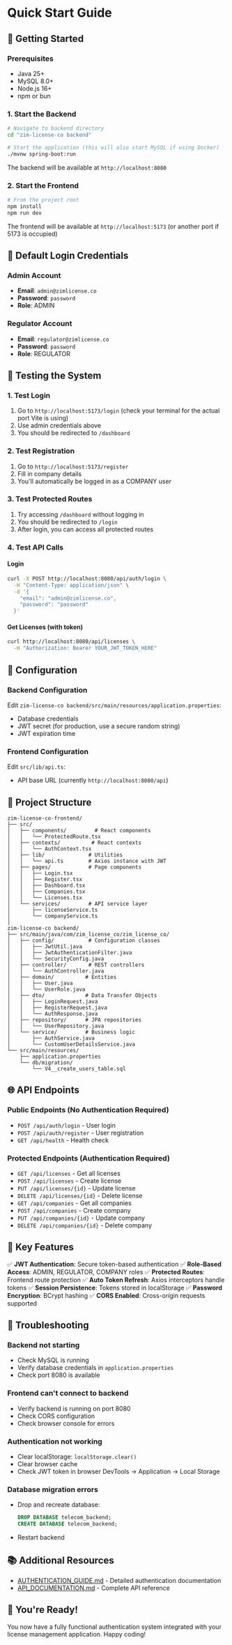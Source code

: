 # Quick Start Guide

## 🚀 Getting Started

### Prerequisites
- Java 25+
- MySQL 8.0+
- Node.js 16+
- npm or bun

### 1. Start the Backend

```bash
# Navigate to backend directory
cd "zim-license-co backend"

# Start the application (this will also start MySQL if using Docker)
./mvnw spring-boot:run
```

The backend will be available at `http://localhost:8080`

### 2. Start the Frontend

```bash
# From the project root
npm install
npm run dev
```

The frontend will be available at `http://localhost:5173` (or another port if 5173 is occupied)

## 🔐 Default Login Credentials

### Admin Account
- **Email**: `admin@zimlicense.co`
- **Password**: `password`
- **Role**: ADMIN

### Regulator Account
- **Email**: `regulator@zimlicense.co`
- **Password**: `password`
- **Role**: REGULATOR

## 📝 Testing the System

### 1. Test Login
1. Go to `http://localhost:5173/login` (check your terminal for the actual port Vite is using)
2. Use admin credentials above
3. You should be redirected to `/dashboard`

### 2. Test Registration
1. Go to `http://localhost:5173/register`
2. Fill in company details
3. You'll automatically be logged in as a COMPANY user

### 3. Test Protected Routes
1. Try accessing `/dashboard` without logging in
2. You should be redirected to `/login`
3. After login, you can access all protected routes

### 4. Test API Calls

#### Login
```bash
curl -X POST http://localhost:8080/api/auth/login \
  -H "Content-Type: application/json" \
  -d '{
    "email": "admin@zimlicense.co",
    "password": "password"
  }'
```

#### Get Licenses (with token)
```bash
curl http://localhost:8080/api/licenses \
  -H "Authorization: Bearer YOUR_JWT_TOKEN_HERE"
```

## 🔧 Configuration

### Backend Configuration
Edit `zim-license-co backend/src/main/resources/application.properties`:
- Database credentials
- JWT secret (for production, use a secure random string)
- JWT expiration time

### Frontend Configuration
Edit `src/lib/api.ts`:
- API base URL (currently `http://localhost:8080/api`)

## 📁 Project Structure

```
zim-license-co-frontend/
├── src/
│   ├── components/         # React components
│   │   └── ProtectedRoute.tsx
│   ├── contexts/          # React contexts
│   │   └── AuthContext.tsx
│   ├── lib/              # Utilities
│   │   └── api.ts        # Axios instance with JWT
│   ├── pages/            # Page components
│   │   ├── Login.tsx
│   │   ├── Register.tsx
│   │   ├── Dashboard.tsx
│   │   ├── Companies.tsx
│   │   └── Licenses.tsx
│   └── services/         # API service layer
│       ├── licenseService.ts
│       └── companyService.ts
│
zim-license-co backend/
├── src/main/java/com/zim_license_co/zim_license_co/
│   ├── config/           # Configuration classes
│   │   ├── JwtUtil.java
│   │   ├── JwtAuthenticationFilter.java
│   │   └── SecurityConfig.java
│   ├── controller/       # REST controllers
│   │   └── AuthController.java
│   ├── domain/          # Entities
│   │   ├── User.java
│   │   └── UserRole.java
│   ├── dto/             # Data Transfer Objects
│   │   ├── LoginRequest.java
│   │   ├── RegisterRequest.java
│   │   └── AuthResponse.java
│   ├── repository/      # JPA repositories
│   │   └── UserRepository.java
│   └── service/         # Business logic
│       ├── AuthService.java
│       └── CustomUserDetailsService.java
└── src/main/resources/
    ├── application.properties
    └── db/migration/
        └── V4__create_users_table.sql
```

## 🌐 API Endpoints

### Public Endpoints (No Authentication Required)
- `POST /api/auth/login` - User login
- `POST /api/auth/register` - User registration
- `GET /api/health` - Health check

### Protected Endpoints (Authentication Required)
- `GET /api/licenses` - Get all licenses
- `POST /api/licenses` - Create license
- `PUT /api/licenses/{id}` - Update license
- `DELETE /api/licenses/{id}` - Delete license
- `GET /api/companies` - Get all companies
- `POST /api/companies` - Create company
- `PUT /api/companies/{id}` - Update company
- `DELETE /api/companies/{id}` - Delete company

## 🎯 Key Features

✅ **JWT Authentication**: Secure token-based authentication
✅ **Role-Based Access**: ADMIN, REGULATOR, COMPANY roles
✅ **Protected Routes**: Frontend route protection
✅ **Auto Token Refresh**: Axios interceptors handle tokens
✅ **Session Persistence**: Tokens stored in localStorage
✅ **Password Encryption**: BCrypt hashing
✅ **CORS Enabled**: Cross-origin requests supported

## 🐛 Troubleshooting

### Backend not starting
- Check MySQL is running
- Verify database credentials in `application.properties`
- Check port 8080 is available

### Frontend can't connect to backend
- Verify backend is running on port 8080
- Check CORS configuration
- Check browser console for errors

### Authentication not working
- Clear localStorage: `localStorage.clear()`
- Clear browser cache
- Check JWT token in browser DevTools → Application → Local Storage

### Database migration errors
- Drop and recreate database:
  ```sql
  DROP DATABASE telecom_backend;
  CREATE DATABASE telecom_backend;
  ```
- Restart backend

## 📚 Additional Resources

- [AUTHENTICATION_GUIDE.md](./AUTHENTICATION_GUIDE.md) - Detailed authentication documentation
- [API_DOCUMENTATION.md](./zim-license-co%20backend/API_DOCUMENTATION.md) - Complete API reference

## 🎉 You're Ready!

You now have a fully functional authentication system integrated with your license management application. Happy coding!

